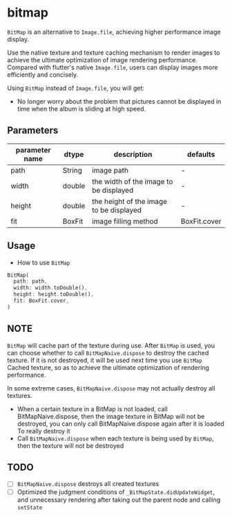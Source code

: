 # bitmap

`BitMap` is an alternative to `Image.file`, achieving higher performance image display.

Use the native texture and texture caching mechanism to render images to achieve the ultimate optimization of image rendering performance. Compared with flutter's native `Image.file`, users can display images more efficiently and concisely.

Using `BitMap` instead of `Image.file`, you will get:

- No longer worry about the problem that pictures cannot be displayed in time when the album is sliding at high speed.

## Parameters
| parameter name | dtype  | description                             | defaults     |
| ---            | ---    | ---                                     | ---          |
| path           | String | image path                              | -            |
| width          | double | the width of the image to be displayed  | -            |
| height         | double | the height of the image to be displayed | -            |
| fit            | BoxFit | image filling method                    | BoxFit.cover |

## Usage
- How to use `BitMap`
```dart
BitMap(
  path: path,
  width: width.toDouble(),
  height: height.toDouble(),
  fit: BoxFit.cover,
)
```

## NOTE
`BitMap` will cache part of the texture during use. After `BitMap` is used, you can choose whether to call `BitMapNaive.dispose` to destroy the cached texture. If it is not destroyed, it will be used next time you use `BitMap` Cached texture, so as to achieve the ultimate optimization of rendering performance.

In some extreme cases, `BitMapNaive.dispose` may not actually destroy all textures.
  - When a certain texture in a BitMap is not loaded, call BitMapNaive.dispose, then the image texture in BitMap will not be destroyed, you can only call BitMapNaive.dispose again after it is loaded To really destroy it
  - Call `BitMapNaive.dispose` when each texture is being used by `BitMap`, then the texture will not be destroyed

## TODO
* [ ] `BitMapNaive.dispose` destroys all created textures
* [ ] Optimized the judgment conditions of `_BitMapState.didUpdateWidget`, and unnecessary rendering after taking out the parent node and calling `setState`
